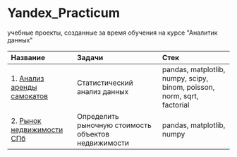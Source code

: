 # Yandex_Practicum
учебные проекты, созданные за время обучения на курсе "Аналитик данных"


|Название                                                         | Задачи                        | Стек                                                                      |
| :--------------------------------------------------------       | :---------------------------- | :------------------------------------------------------------------------ |
| 1. [Анализ аренды самокатов](/Yandex_Practicum/Анализ_аренды_самокатов/skate_rent_analysis.ipynb)        | Статистический анализ данных  |  pandas, matplotlib, numpy, scipy, binom, poisson, norm, sqrt, factorial  |
| 2. [Рынок недвижимости СПб](/spb_real_estate.ipynb)             | Определить рыночную стоимость объектов недвижимости | pandas, matplotlib, numpy                           |

